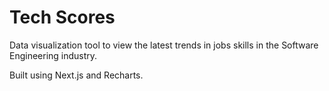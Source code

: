 # Tech Scores

Data visualization tool to view the latest trends in jobs skills in the Software Engineering industry.

Built using Next.js and Recharts.
